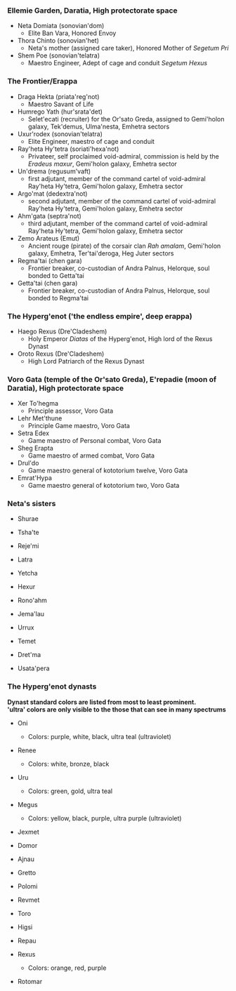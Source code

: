 ### Ellemie Garden, Daratia, High protectorate space

- Neta Domiata (sonovian'dom)
    - Elite Ban Vara, Honored Envoy
- Thora Chinto (sonovian'het)
    - Neta's mother (assigned care taker), Honored Mother of _Segetum Pri_
- Shem Poe (sonovian'telatra)
    - Maestro Engineer, Adept of cage and conduit _Segetum Hexus_

### The Frontier/Erappa

- Draga Hekta (priata'reg'not)
    - Maestro Savant of Life
- Humrego Yath (hur'srata'det)
    - Selet'ecati (recruiter) for the Or'sato Greda, assigned to Gemi'holon galaxy, Tek'demus, Ulma'nesta, Emhetra sectors
- Uxur'rodex (sonovian'telatra)
    - Elite Engineer, maestro of cage and conduit
- Ray'heta Hy'tetra (soriati'hexa'not)
    - Privateer, self proclaimed void-admiral, commission is held by the _Eradeus maxur_, Gemi'holon galaxy, Emhetra sector
- Un'drema (regusum'vaft)
    - first adjutant, member of the command cartel of void-admiral Ray'heta Hy'tetra, Gemi'holon galaxy, Emhetra sector
- Argo'mat (dedextra'not)
    - second adjutant, member of the command cartel of void-admiral Ray'heta Hy'tetra, Gemi'holon galaxy, Emhetra sector
- Ahm'gata (septra'not)
    - third adjutant, member of the command cartel of void-admiral Ray'heta Hy'tetra, Gemi'holon galaxy, Emhetra sector
- Zemo Arateus (Emut)
    - Ancient rouge (pirate) of the corsair clan _Rah amalam_, Gemi'holon galaxy, Emhetra, Ter'tai'deroga, Heg Juter sectors
- Regma'tai (chen gara)
    - Frontier breaker, co-custodian of Andra Palnus, Helorque, soul bonded to Getta'tai
- Getta'tai (chen gara)
    - Frontier breaker, co-custodian of Andra Palnus, Helorque, soul bonded to Regma'tai

### The Hyperg'enot ('the endless empire', deep erappa)

- Haego Rexus (Dre'Cladeshem)
    - Holy Emperor _Diatas_ of the Hyperg'enot, High lord of the Rexus Dynast
- Oroto Rexus (Dre'Cladeshem)
    - High Lord Patriarch of the Rexus Dynast

### Voro Gata (temple of the Or'sato Greda), E'repadie (moon of Daratia), High protectorate space

- Xer To'hegma
    - Principle assessor, Voro Gata
- Lehr Met'thune
    - Principle Game maestro, Voro Gata
- Setra Edex
    - Game maestro of Personal combat, Voro Gata
- Sheg Erapta
    - Game maestro of armed combat, Voro Gata
- Drul'do
    - Game maestro general of kototorium twelve, Voro Gata
- Emrat'Hypa
    - Game maestro general of kototorium two, Voro Gata

### Neta's sisters

- Shurae
- Tsha'te
- Reje'mi

- Latra
- Yetcha
- Hexur

- Rono'ahm
- Jema'lau
- Urrux

- Temet
- Dret'ma
- Usata'pera

### The Hyperg'enot dynasts

**Dynast standard colors are listed from most to least prominent.**<br>
**'ultra' colors are only visible to the those that can see in many spectrums**

- Oni
  - Colors: purple, white, black, ultra teal (ultraviolet)
- Renee
  - Colors: white, bronze, black
- Uru
  - Colors: green, gold, ultra teal
- Megus
  - Colors: yellow, black, purple, ultra purple (ultraviolet)
- Jexmet

- Domor
- Ajnau
- Gretto
- Polomi
- Revmet

- Toro
- Higsi
- Repau
- Rexus
  - Colors: orange, red, purple
- Rotomar
